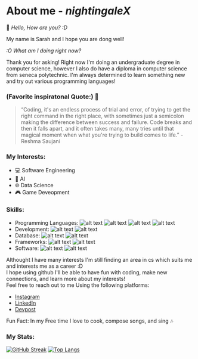 # About me - *nightingaleX*
:wave: *Hello, How are you? :D <br>*

My name is Sarah and I hope you are dong well! <br> 

*:O What am I doing right now? <br>*

Thank you for asking! Right now I'm doing an undergraduate degree in computer science, however I also do have a diploma in computer science from seneca polytechnic. 
I'm always determined to learn something new and try out various programming languages! <br>

### (Favorite inspiratonal Quote:) :star2:
> “Coding, it's an endless process of trial and error, of trying to get the right command in the right place, with sometimes just a semicolon making the difference between success and failure. Code breaks and then it falls apart, and it often takes many, many tries until that magical moment when what you're trying to build comes to life.” - Reshma Saujani

### My Interests:
- :computer: Software Engineering
- :robot: AI
- :globe_with_meridians: Data Science
- :video_game: Game Deveopment

### Skills:
- Programming Languages:  ![alt text](https://img.shields.io/badge/C%2B%2B-ebb3b3) ![alt text](https://img.shields.io/badge/C-ebb3b3) ![alt text](https://img.shields.io/badge/Java-ebb3b3) ![alt text](https://img.shields.io/badge/Python-ebb3b3)
- Development:  ![alt text](https://img.shields.io/badge/JavaScript%20%2F%20HTML%20%2F%20CSS-ebb3b3) ![alt text](https://img.shields.io/badge/Android-ebb3b3)
- Database:  ![alt text](https://img.shields.io/badge/MySQL-ebb3b3) ![alt text](https://img.shields.io/badge/MongoDB-ebb3b3)
- Frameworks:  ![alt text](https://img.shields.io/badge/React-ebb3b3) ![alt text](https://img.shields.io/badge/Express.js-ebb3b3)
- Software:  ![alt text](https://img.shields.io/badge/Visual_Studio_Code-ebb3b3) ![alt text](https://img.shields.io/badge/Android_Studio-ebb3b3)


Althought I have many interests I'm still finding an area in cs which suits me and interests me as a career :D <br>
I hope using github I'll be able to have fun with coding, make new connections, and learn more about my interests! <br>
Feel free to reach out to me Using the following platforms: 

- [Instagram](https://www.instagram.com/nightingalex03/)
- [LinkedIn](https://www.linkedin.com/in/sarah-mathew-0a4a06204/)
- [Devpost](https://devpost.com/NightingaleX03)

Fun Fact: In my Free time I love to cook, compose songs, and sing :notes:

### My Stats:
[![GitHub Streak](http://github-readme-streak-stats.herokuapp.com?user=NightingaleX03&theme=rose)](https://git.io/streak-stats)
[![Top Langs](https://github-readme-stats.vercel.app/api/top-langs/?username=anuraghazra&layout=compact&theme=rose)](https://github.com/anuraghazra/github-readme-stats)
